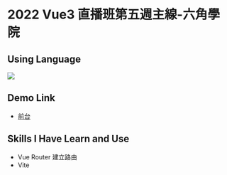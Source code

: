 # 2022 Vue3 直播班第五週主線-六角學院

## Using Language
<img src="https://img.shields.io/badge/Vue.js-35495E?style=for-the-badge&logo=vuedotjs&logoColor=4FC08D">

## Demo Link
- [前台]()

## Skills I Have Learn and Use
- Vue Router 建立路由
- Vite
